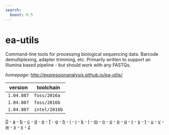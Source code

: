 ```yaml
---
search:
  boost: 0.5
---
```

# ea-utils

Command-line tools for processing biological sequencing data. Barcode demultiplexing, adapter trimming, etc.  Primarily written to support an Illumina based pipeline -  but should work with any FASTQs.

*homepage*: <http://expressionanalysis.github.io/ea-utils/>

version | toolchain
--------|----------
``1.04.807`` | ``foss/2016a``
``1.04.807`` | ``foss/2016b``
``1.04.807`` | ``intel/2016b``

[0](../0/index.md) - [a](../a/index.md) - [b](../b/index.md) - [c](../c/index.md) - [d](../d/index.md) - [e](../e/index.md) - [f](../f/index.md) - [g](../g/index.md) - [h](../h/index.md) - [i](../i/index.md) - [j](../j/index.md) - [k](../k/index.md) - [l](../l/index.md) - [m](../m/index.md) - [n](../n/index.md) - [o](../o/index.md) - [p](../p/index.md) - [q](../q/index.md) - [r](../r/index.md) - [s](../s/index.md) - [t](../t/index.md) - [u](../u/index.md) - [v](../v/index.md) - [w](../w/index.md) - [x](../x/index.md) - [y](../y/index.md) - [z](../z/index.md)

